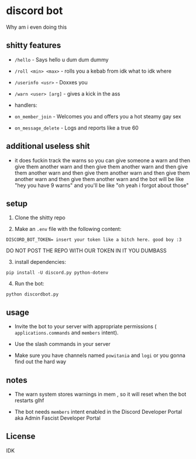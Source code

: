 # discord bot

Why am i even doing this

## shitty features

  - `/hello` - Says hello u dum dum dummy
  - `/roll <min> <max>` - rolls you a kebab from idk what to idk where
  - `/userinfo <usr>` - Doxxes you
  - `/warn <user> [arg]` - gives a kick in the ass

-    handlers:
  - `on_member_join` - Welcomes you and offers you a hot steamy gay sex
  - `on_message_delete` - Logs and reports like a true 60

## additional useless shit

- it does fuckin track the warns so you can give someone a warn and then give them another warn and then give them another warn and then give them another warn and then give them another warn and then give them another warn and then give them another warn and the bot will be like "hey you have 9 warns" and you'll be like "oh yeah i forgot about those"

## setup

1. Clone the shitty repo

2. Make an `.env` file with the following content:

```
DISCORD_BOT_TOKEN= insert your token like a bitch here. good boy :3
```

DO NOT POST THE REPO WITH OUR TOKEN IN IT YOU DUMBASS

3. install dependencies:

```
pip install -U discord.py python-dotenv
```

4. Run the bot:

```
python discordbot.py
```

## usage

- Invite the bot to your server with appropriate permissions ( `applications.commands` and `members` intent).

- Use the slash commands in your server

- Make sure you have channels named `powitania` and `logi` or you gonna find out the hard way

## notes

- The warn system stores warnings in mem , so it will reset when the bot restarts glhf

- The bot needs `members` intent enabled in the Discord Developer Portal aka Admin Fascist Developer Portal

## License

IDK
